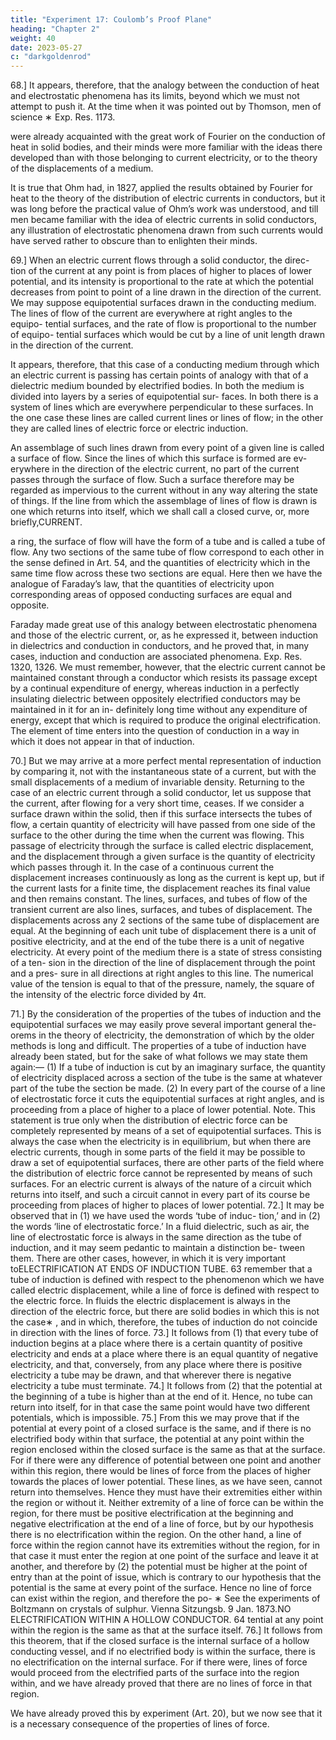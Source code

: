 ```yaml
---
title: "Experiment 17: Coulomb’s Proof Plane"
heading: "Chapter 2"
weight: 40
date: 2023-05-27
c: "darkgoldenrod"
---
```



68.] It appears, therefore, that the analogy between the conduction of heat
and electrostatic phenomena has its limits, beyond which we must not attempt
to push it. At the time when it was pointed out by Thomson, men of science
∗
Exp. Res. 1173.

were already acquainted with the great work of Fourier on the conduction of
heat in solid bodies, and their minds were more familiar with the ideas there
developed than with those belonging to current electricity, or to the theory of
the displacements of a medium.

It is true that Ohm had, in 1827, applied the results obtained by Fourier for
heat to the theory of the distribution of electric currents in conductors, but it
was long before the practical value of Ohm’s work was understood, and till
men became familiar with the idea of electric currents in solid conductors,
any illustration of electrostatic phenomena drawn from such currents would
have served rather to obscure than to enlighten their minds.

69.] When an electric current flows through a solid conductor, the direc-
tion of the current at any point is from places of higher to places of lower
potential, and its intensity is proportional to the rate at which the potential
decreases from point to point of a line drawn in the direction of the current.
We may suppose equipotential surfaces drawn in the conducting medium.
The lines of flow of the current are everywhere at right angles to the equipo-
tential surfaces, and the rate of flow is proportional to the number of equipo-
tential surfaces which would be cut by a line of unit length drawn in the
direction of the current.

It appears, therefore, that this case of a conducting medium through which
an electric current is passing has certain points of analogy with that of a
dielectric medium bounded by electrified bodies.
In both the medium is divided into layers by a series of equipotential sur-
faces. In both there is a system of lines which are everywhere perpendicular
to these surfaces. In the one case these lines are called current lines or lines
of flow; in the other they are called lines of electric force or electric induction.

An assemblage of such lines drawn from every point of a given line is
called a surface of flow. Since the lines of which this surface is formed are ev-
erywhere in the direction of the electric current, no part of the current passes
through the surface of flow. Such a surface therefore may be regarded as
impervious to the current without in any way altering the state of things.
If the line from which the assemblage of lines of flow is drawn is one
which returns into itself, which we shall call a closed curve, or, more briefly,CURRENT.

a ring, the surface of flow will have the form of a tube and is called a tube
of flow. Any two sections of the same tube of flow correspond to each other
in the sense defined in Art. 54, and the quantities of electricity which in the
same time flow across these two sections are equal.
Here then we have the analogue of Faraday’s law, that the quantities of
electricity upon corresponding areas of opposed conducting surfaces are equal
and opposite.

Faraday made great use of this analogy between electrostatic phenomena
and those of the electric current, or, as he expressed it, between induction in
dielectrics and conduction in conductors, and he proved that, in many cases,
induction and conduction are associated phenomena. Exp. Res. 1320, 1326.
We must remember, however, that the electric current cannot be maintained
constant through a conductor which resists its passage except by a continual
expenditure of energy, whereas induction in a perfectly insulating dielectric
between oppositely electrified conductors may be maintained in it for an in-
definitely long time without any expenditure of energy, except that which is
required to produce the original electrification. The element of time enters
into the question of conduction in a way in which it does not appear in that
of induction.

70.] But we may arrive at a more perfect mental representation of induction
by comparing it, not with the instantaneous state of a current, but with the
small displacements of a medium of invariable density.
Returning to the case of an electric current through a solid conductor, let
us suppose that the current, after flowing for a very short time, ceases. If
we consider a surface drawn within the solid, then if this surface intersects
the tubes of flow, a certain quantity of electricity will have passed from one
side of the surface to the other during the time when the current was flowing.
This passage of electricity through the surface is called electric displacement,
and the displacement through a given surface is the quantity of electricity
which passes through it. In the case of a continuous current the displacement
increases continuously as long as the current is kept up, but if the current lasts
for a finite time, the displacement reaches its final value and then remains
constant. The lines, surfaces, and tubes of flow of the transient current are
also lines, surfaces, and tubes of displacement. The displacements across any 2 sections of the same tube of displacement are equal. At the beginning of each unit tube of displacement there is a unit of positive electricity, and at
the end of the tube there is a unit of negative electricity.
At every point of the medium there is a state of stress consisting of a ten-
sion in the direction of the line of displacement through the point and a pres-
sure in all directions at right angles to this line. The numerical value of the
tension is equal to that of the pressure, namely, the square of the intensity of
the electric force divided by 4π.

71.] By the consideration of the properties of the tubes of induction and
the equipotential surfaces we may easily prove several important general the-
orems in the theory of electricity, the demonstration of which by the older
methods is long and difficult. The properties of a tube of induction have
already been stated, but for the sake of what follows we may state them
again:—
(1) If a tube of induction is cut by an imaginary surface, the quantity of
electricity displaced across a section of the tube is the same at whatever part
of the tube the section be made.
(2) In every part of the course of a line of electrostatic force it cuts the
equipotential surfaces at right angles, and is proceeding from a place of higher
to a place of lower potential.
Note. This statement is true only when the distribution of electric force
can be completely represented by means of a set of equipotential surfaces.
This is always the case when the electricity is in equilibrium, but when there
are electric currents, though in some parts of the field it may be possible to
draw a set of equipotential surfaces, there are other parts of the field where the
distribution of electric force cannot be represented by means of such surfaces.
For an electric current is always of the nature of a circuit which returns into
itself, and such a circuit cannot in every part of its course be proceeding from
places of higher to places of lower potential.
72.] It may be observed that in (1) we have used the words ‘tube of induc-
tion,’ and in (2) the words ‘line of electrostatic force.’ In a fluid dielectric,
such as air, the line of electrostatic force is always in the same direction as
the tube of induction, and it may seem pedantic to maintain a distinction be-
tween them. There are other cases, however, in which it is very important toELECTRIFICATION AT ENDS OF INDUCTION TUBE.
63
remember that a tube of induction is defined with respect to the phenomenon
which we have called electric displacement, while a line of force is defined
with respect to the electric force. In fluids the electric displacement is always
in the direction of the electric force, but there are solid bodies in which this is
not the case∗ , and in which, therefore, the tubes of induction do not coincide
in direction with the lines of force.
73.] It follows from (1) that every tube of induction begins at a place
where there is a certain quantity of positive electricity and ends at a place
where there is an equal quantity of negative electricity, and that, conversely,
from any place where there is positive electricity a tube may be drawn, and
that wherever there is negative electricity a tube must terminate.
74.] It follows from (2) that the potential at the beginning of a tube is
higher than at the end of it. Hence, no tube can return into itself, for in that
case the same point would have two different potentials, which is impossible.
75.] From this we may prove that if the potential at every point of a closed
surface is the same, and if there is no electrified body within that surface, the
potential at any point within the region enclosed within the closed surface is
the same as that at the surface.
For if there were any difference of potential between one point and another
within this region, there would be lines of force from the places of higher
towards the places of lower potential. These lines, as we have seen, cannot
return into themselves. Hence they must have their extremities either within
the region or without it. Neither extremity of a line of force can be within the
region, for there must be positive electrification at the beginning and negative
electrification at the end of a line of force, but by our hypothesis there is no
electrification within the region. On the other hand, a line of force within
the region cannot have its extremities without the region, for in that case it
must enter the region at one point of the surface and leave it at another, and
therefore by (2) the potential must be higher at the point of entry than at the
point of issue, which is contrary to our hypothesis that the potential is the
same at every point of the surface.
Hence no line of force can exist within the region, and therefore the po-
∗
See the experiments of Boltzmann on crystals of sulphur. Vienna Sitzungsb. 9 Jan. 1873.NO ELECTRIFICATION WITHIN A HOLLOW CONDUCTOR.
64
tential at any point within the region is the same as that at the surface itself.
76.] It follows from this theorem, that if the closed surface is the internal
surface of a hollow conducting vessel, and if no electrified body is within the
surface, there is no electrification on the internal surface. For if there were,
lines of force would proceed from the electrified parts of the surface into the
region within, and we have already proved that there are no lines of force in
that region.

We have already proved this by experiment (Art. 20), but we now see that
it is a necessary consequence of the properties of lines of force.

